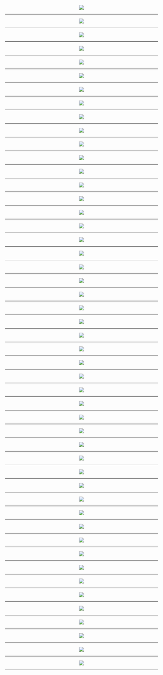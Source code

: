 
<div align='center'>
<img src='http://gfw-breaker.win/pdf/425/p001.png?new'/><hr/>
<img src='http://gfw-breaker.win/pdf/425/p002.png?new'/><hr/>
<img src='http://gfw-breaker.win/pdf/425/p003.png?new'/><hr/>
<img src='http://gfw-breaker.win/pdf/425/p004.png?new'/><hr/>
<img src='http://gfw-breaker.win/pdf/425/p005.png?new'/><hr/>
<img src='http://gfw-breaker.win/pdf/425/p006.png?new'/><hr/>
<img src='http://gfw-breaker.win/pdf/425/p007.png?new'/><hr/>
<img src='http://gfw-breaker.win/pdf/425/p008.png?new'/><hr/>
<img src='http://gfw-breaker.win/pdf/425/p009.png?new'/><hr/>
<img src='http://gfw-breaker.win/pdf/425/p010.png?new'/><hr/>
<img src='http://gfw-breaker.win/pdf/425/p011.png?new'/><hr/>
<img src='http://gfw-breaker.win/pdf/425/p012.png?new'/><hr/>
<img src='http://gfw-breaker.win/pdf/425/p013.png?new'/><hr/>
<img src='http://gfw-breaker.win/pdf/425/p014.png?new'/><hr/>
<img src='http://gfw-breaker.win/pdf/425/p015.png?new'/><hr/>
<img src='http://gfw-breaker.win/pdf/425/p016.png?new'/><hr/>
<img src='http://gfw-breaker.win/pdf/425/p017.png?new'/><hr/>
<img src='http://gfw-breaker.win/pdf/425/p018.png?new'/><hr/>
<img src='http://gfw-breaker.win/pdf/425/p019.png?new'/><hr/>
<img src='http://gfw-breaker.win/pdf/425/p020.png?new'/><hr/>
<img src='http://gfw-breaker.win/pdf/425/p021.png?new'/><hr/>
<img src='http://gfw-breaker.win/pdf/425/p022.png?new'/><hr/>
<img src='http://gfw-breaker.win/pdf/425/p023.png?new'/><hr/>
<img src='http://gfw-breaker.win/pdf/425/p024.png?new'/><hr/>
<img src='http://gfw-breaker.win/pdf/425/p025.png?new'/><hr/>
<img src='http://gfw-breaker.win/pdf/425/p026.png?new'/><hr/>
<img src='http://gfw-breaker.win/pdf/425/p027.png?new'/><hr/>
<img src='http://gfw-breaker.win/pdf/425/p028.png?new'/><hr/>
<img src='http://gfw-breaker.win/pdf/425/p029.png?new'/><hr/>
<img src='http://gfw-breaker.win/pdf/425/p030.png?new'/><hr/>
<img src='http://gfw-breaker.win/pdf/425/p031.png?new'/><hr/>
<img src='http://gfw-breaker.win/pdf/425/p032.png?new'/><hr/>
<img src='http://gfw-breaker.win/pdf/425/p033.png?new'/><hr/>
<img src='http://gfw-breaker.win/pdf/425/p034.png?new'/><hr/>
<img src='http://gfw-breaker.win/pdf/425/p035.png?new'/><hr/>
<img src='http://gfw-breaker.win/pdf/425/p036.png?new'/><hr/>
<img src='http://gfw-breaker.win/pdf/425/p037.png?new'/><hr/>
<img src='http://gfw-breaker.win/pdf/425/p038.png?new'/><hr/>
<img src='http://gfw-breaker.win/pdf/425/p039.png?new'/><hr/>
<img src='http://gfw-breaker.win/pdf/425/p040.png?new'/><hr/>
<img src='http://gfw-breaker.win/pdf/425/p041.png?new'/><hr/>
<img src='http://gfw-breaker.win/pdf/425/p042.png?new'/><hr/>
<img src='http://gfw-breaker.win/pdf/425/p043.png?new'/><hr/>
<img src='http://gfw-breaker.win/pdf/425/p044.png?new'/><hr/>
<img src='http://gfw-breaker.win/pdf/425/p045.png?new'/><hr/>
<img src='http://gfw-breaker.win/pdf/425/p046.png?new'/><hr/>
<img src='http://gfw-breaker.win/pdf/425/p047.png?new'/><hr/>
<img src='http://gfw-breaker.win/pdf/425/p048.png?new'/><hr/>
<img src='http://gfw-breaker.win/pdf/425/p049.png?new'/><hr/>
</div>

<img src='http://gfw-breaker.win/truth.md' width='1px' height='1px'/>

